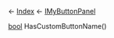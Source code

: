 ← [Index](Api-Index) ← [IMyButtonPanel](SpaceEngineers.Game.ModAPI.Ingame.IMyButtonPanel)

[bool](System.Boolean) HasCustomButtonName()